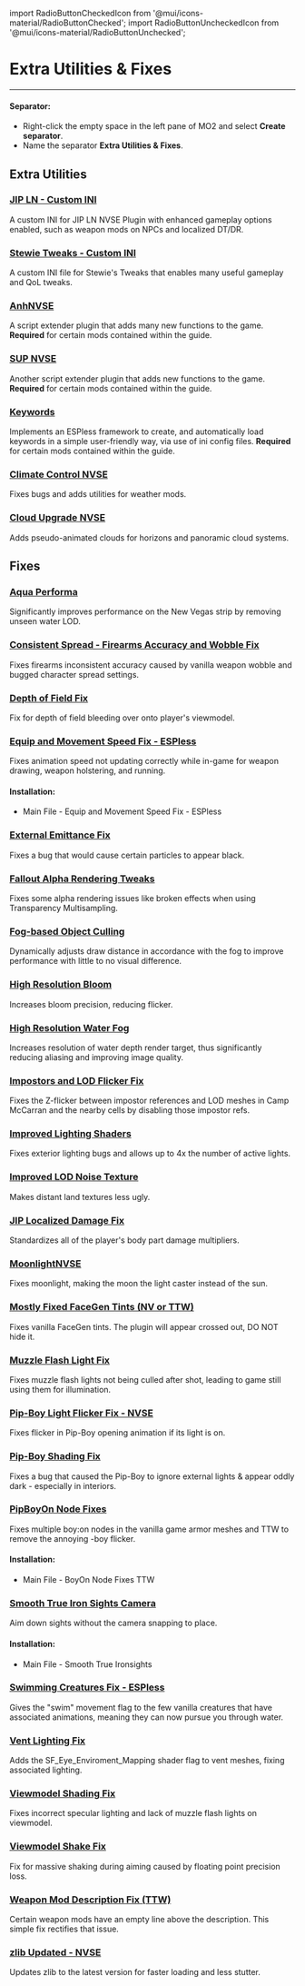 ﻿import RadioButtonCheckedIcon from '@mui/icons-material/RadioButtonChecked';
import RadioButtonUncheckedIcon from '@mui/icons-material/RadioButtonUnchecked';

# Extra Utilities & Fixes

---

#### Separator:

- Right-click the empty space in the left pane of MO2 and select **Create separator**.
- Name the separator **Extra Utilities & Fixes**.

## Extra Utilities

### [JIP LN - Custom INI](https://www.nexusmods.com/newvegas/mods/79005?tab=files&file_id=1000121586&nmm=1)

A custom INI for JIP LN NVSE Plugin with enhanced gameplay options enabled, such as weapon mods on NPCs and localized DT/DR.

### [Stewie Tweaks - Custom INI](https://www.nexusmods.com/newvegas/mods/79005?tab=files&file_id=1000127133&nmm=1)

A custom INI file for Stewie's Tweaks that enables many useful gameplay and QoL tweaks.

### [AnhNVSE](https://www.nexusmods.com/newvegas/mods/74012)

A script extender plugin that adds many new functions to the game. **Required** for certain mods contained within the guide.

### [SUP NVSE](https://www.nexusmods.com/newvegas/mods/73160)

Another script extender plugin that adds new functions to the game. **Required** for certain mods contained within the guide.

### [Keywords](https://www.nexusmods.com/newvegas/mods/83088?tab=description)

Implements an ESPless framework to create, and automatically load keywords in a simple user-friendly way, via use of ini config files. **Required** for certain mods contained within the guide.

### [Climate Control NVSE](https://www.nexusmods.com/newvegas/mods/77205)

Fixes bugs and adds utilities for weather mods.

### [Cloud Upgrade NVSE](https://www.nexusmods.com/newvegas/mods/79612)

Adds pseudo-animated clouds for horizons and panoramic cloud systems. 

## Fixes

### [Aqua Performa](https://www.nexusmods.com/newvegas/mods/78617)

Significantly improves performance on the New Vegas strip by removing unseen water LOD.

### [Consistent Spread - Firearms Accuracy and Wobble Fix](https://www.nexusmods.com/newvegas/mods/77974)

Fixes firearms inconsistent accuracy caused by vanilla weapon wobble and bugged character spread settings.

### [Depth of Field Fix](https://www.nexusmods.com/newvegas/mods/81200)

Fix for depth of field bleeding over onto player's viewmodel.

### [Equip and Movement Speed Fix - ESPless](https://www.nexusmods.com/newvegas/mods/71774) 

Fixes animation speed not updating correctly while in-game for weapon drawing, weapon holstering, and running.

#### Installation:

- Main File - Equip and Movement Speed Fix - ESPless

### [External Emittance Fix](https://www.nexusmods.com/newvegas/mods/80443)

Fixes a bug that would cause certain particles to appear black.

### [Fallout Alpha Rendering Tweaks](https://www.nexusmods.com/newvegas/mods/80316)

Fixes some alpha rendering issues like broken effects when using Transparency Multisampling.

### [Fog-based Object Culling](https://www.nexusmods.com/newvegas/mods/79516)

Dynamically adjusts draw distance in accordance with the fog to improve performance with little to no visual difference.

### [High Resolution Bloom](https://www.nexusmods.com/newvegas/mods/77933)

Increases bloom precision, reducing flicker.

### [High Resolution Water Fog](https://www.nexusmods.com/newvegas/mods/78400)

Increases resolution of water depth render target, thus significantly reducing aliasing and improving image quality.

### [Impostors and LOD Flicker Fix](https://www.nexusmods.com/newvegas/mods/83691)

Fixes the Z-flicker between impostor references and LOD meshes in Camp McCarran and the nearby cells by disabling those impostor refs.

### [Improved Lighting Shaders](https://www.nexusmods.com/newvegas/mods/69833)

Fixes exterior lighting bugs and allows up to 4x the number of active lights.

### [Improved LOD Noise Texture](https://www.nexusmods.com/newvegas/mods/46451)

Makes distant land textures less ugly.

### [JIP Localized Damage Fix](https://www.nexusmods.com/newvegas/mods/76330)

Standardizes all of the player's body part damage multipliers.

### [MoonlightNVSE](https://www.nexusmods.com/newvegas/mods/77683)

Fixes moonlight, making the moon the light caster instead of the sun.

### [Mostly Fixed FaceGen Tints (NV or TTW)](https://www.nexusmods.com/newvegas/mods/71577)

Fixes vanilla FaceGen tints. The plugin will appear crossed out, DO NOT hide it.

### [Muzzle Flash Light Fix](https://www.nexusmods.com/newvegas/mods/81201)

Fixes muzzle flash lights not being culled after shot, leading to game still using them for illumination.

### [Pip-Boy Light Flicker Fix - NVSE](https://www.nexusmods.com/newvegas/mods/78954) 

Fixes flicker in Pip-Boy opening animation if its light is on.

### [Pip-Boy Shading Fix](https://www.nexusmods.com/newvegas/mods/77957)

Fixes a bug that caused the Pip-Boy to ignore external lights & appear oddly dark - especially in interiors.

### [PipBoyOn Node Fixes](https://www.nexusmods.com/newvegas/mods/81775)

Fixes multiple boy:on nodes in the vanilla game armor meshes and TTW to remove the annoying -boy flicker.

#### Installation:

- Main File - BoyOn Node Fixes TTW

### [Smooth True Iron Sights Camera](https://www.nexusmods.com/newvegas/mods/69074) 

Aim down sights without the camera snapping to place.

#### Installation:

- Main File - Smooth True Ironsights

### [Swimming Creatures Fix - ESPless](https://www.nexusmods.com/newvegas/mods/83094)

Gives the "swim" movement flag to the few vanilla creatures that have associated animations, meaning they can now pursue you through water.

### [Vent Lighting Fix](https://www.nexusmods.com/newvegas/mods/83051)

Adds the SF_Eye_Enviroment_Mapping shader flag to vent meshes, fixing associated lighting.

### [Viewmodel Shading Fix](https://www.nexusmods.com/newvegas/mods/84781)

Fixes incorrect specular lighting and lack of muzzle flash lights on viewmodel.

### [Viewmodel Shake Fix](https://www.nexusmods.com/newvegas/mods/84443)

Fix for massive shaking during aiming caused by floating point precision loss.

### [Weapon Mod Description Fix (TTW)](https://www.nexusmods.com/newvegas/mods/85957)

Certain weapon mods have an empty line above the description. This simple fix rectifies that issue.

### [zlib Updated - NVSE](https://www.nexusmods.com/newvegas/mods/85267) 

Updates zlib to the latest version for faster loading and less stutter.

